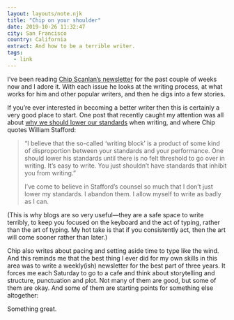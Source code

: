 ```yaml
---
layout: layouts/note.njk
title: "Chip on your shoulder"
date: 2019-10-26 11:32:47
city: San Francisco
country: California
extract: And how to be a terrible writer.
tags:
  - link
---
```


I’ve been reading [Chip Scanlan’s newsletter](https://www.chipswritinglessons.com/newsletter/) for the past couple of weeks now and I adore it. With each issue he looks at the writing process, at what works for him and other popular writers, and then he digs into a few stories.

If you’re ever interested in becoming a better writer then this is certainly a very good place to start. One post that recently caught my attention was all about [why we should lower our standards](https://www.chipswritinglessons.com/2019/09/09/craft-lesson-how-to-tune-out-usuck-fm-and-free-yourself-to-write-2/) when writing, and where Chip quotes William Stafford:

> “I believe that the so-called ‘writing block’ is a product of some kind of disproportion between your standards and your performance. One should lower his standards until there is no felt threshold to go over in writing. It’s easy to write. You just shouldn’t have standards that inhibit you from writing.”
>
> I’ve come to believe in Stafford’s counsel so much that I don’t just lower my standards. I abandon them. I allow myself to write as badly as I can.

(This is why blogs are so very useful—they are a safe space to write terribly, to keep you focused on the keyboard and the act of typing, rather than the art of typing. My hot take is that if you consistently act, then the art will come sooner rather than later.)

Chip also writes about pacing and setting aside time to type like the wind. And this reminds me that the best thing I ever did for my own skills in this area was to write a weekly(ish) newsletter for the best part of three years. It forces me each Saturday to go to a cafe and think about storytelling and structure, punctuation and plot. Not many of them are good, but some of them are okay. And some of them are starting points for something else altogether:

Something great.
